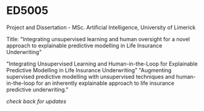 # ED5005
Project and Dissertation - MSc. Artificial Intelligence, University of Limerick

Title: "Integrating unsupervised learning and human oversight for a novel approach to explainable predictive modelling in Life Insurance Underwriting"

"Integrating Unsupervised Learning and Human-in-the-Loop for Explainable Predictive Modelling in Life Insurance Underwriting"
"Augmenting supervised predictive modelling with unsupervised techniques and human-in-the-loop for an inherently explainable approach to life insurance predictive underwriting."

_check back for updates_
